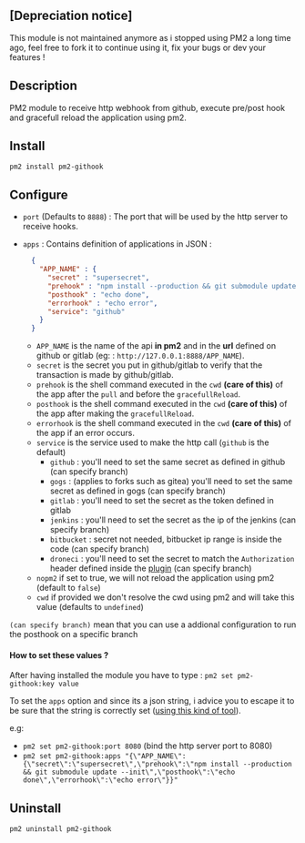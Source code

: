 ## [Depreciation notice]

This module is not maintained anymore as i stopped using PM2 a long time ago, feel free to fork it to continue using it, fix your bugs or dev your features !

## Description

PM2 module to receive http webhook from github, execute pre/post hook and gracefull reload the application using pm2.

## Install

`pm2 install pm2-githook`

## Configure

- `port` (Defaults to `8888`) : The port that will be used by the http server to receive hooks.
- `apps` : Contains definition of applications in JSON :

    ```json
      {
        "APP_NAME" : {
          "secret" : "supersecret",
          "prehook" : "npm install --production && git submodule update --init",
          "posthook" : "echo done",
          "errorhook" : "echo error",
          "service": "github"
        }
      }
    ```

    - `APP_NAME` is the name of the api **in pm2** and in the **url** defined on github or gitlab (eg: : `http://127.0.0.1:8888/APP_NAME`).
    - `secret` is the secret you put in github/gitlab to verify that the transaction is made by github/gitlab.
    - `prehook` is the shell command executed in the `cwd` **(care of this)** of the app after the `pull` and before the `gracefullReload`.
    - `posthook` is the shell command executed in the `cwd` **(care of this)** of the app after making the `gracefullReload`.
    - `errorhook` is the shell command executed in the `cwd` **(care of this)** of the app if an error occurs.
    - `service` is the service used to make the http call (`github` is the default)
      - `github` : you'll need to set the same secret as defined in github (can specify branch)
      - `gogs` : (applies to forks such as gitea) you'll need to set the same secret as defined in gogs (can specify branch)
      - `gitlab` : you'll need to set the secret as the token defined in gitlab
      - `jenkins` : you'll need to set the secret as the ip of the jenkins (can specify branch)
      - `bitbucket` : secret not needed, bitbucket ip range is inside the code (can specify branch)
      - `droneci` : you'll need to set the secret to match the `Authorization` header defined inside the [plugin](http://addons.drone.io/webhook/) (can specify branch)
    - `nopm2` if set to true, we will not reload the application using pm2 (default to `false`)
    - `cwd` if provided we don't resolve the cwd using pm2 and will take this value (defaults to `undefined`)

`(can specify branch)`  mean that you can use a addional configuration to run the posthook on a specific branch

#### How to set these values ?

 After having installed the module you have to type :
`pm2 set pm2-githook:key value`

To set the `apps` option and since its a json string, i advice you to escape it to be sure that the string is correctly set ([using this kind of tool](http://bernhardhaeussner.de/odd/json-escape/)).

e.g:
- `pm2 set pm2-githook:port 8080` (bind the http server port to 8080)
- `pm2 set pm2-githook:apps "{\"APP_NAME\":{\"secret\":\"supersecret\",\"prehook\":\"npm install --production && git submodule update --init\",\"posthook\":\"echo done\",\"errorhook\":\"echo error\"}}"`

## Uninstall

`pm2 uninstall pm2-githook`
